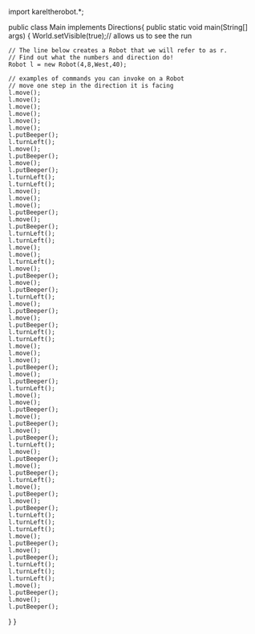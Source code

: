 import kareltherobot.*;

public class Main implements Directions{
  public static void main(String[] args) {
    World.setVisible(true);// allows us to see the run

    // The line below creates a Robot that we will refer to as r.  
    // Find out what the numbers and direction do!
    Robot l = new Robot(4,8,West,40);
		
    // examples of commands you can invoke on a Robot
    // move one step in the direction it is facing
    l.move();
    l.move();
    l.move();
    l.move();
    l.move();
    l.move();
    l.putBeeper();
    l.turnLeft();
    l.move();
    l.putBeeper();
    l.move();
    l.putBeeper();
    l.turnLeft();
    l.turnLeft();
    l.move();
    l.move();
    l.move();
    l.putBeeper();
    l.move();
    l.putBeeper();
    l.turnLeft();
    l.turnLeft();
    l.move();
    l.move();
    l.turnLeft();
    l.move();
    l.putBeeper();
    l.move();
    l.putBeeper();
    l.turnLeft();
    l.move();
    l.putBeeper();
    l.move();
    l.putBeeper();
    l.turnLeft();
    l.turnLeft();
    l.move();
    l.move();
    l.move();
    l.putBeeper();
    l.move();
    l.putBeeper();
    l.turnLeft();
    l.move();
    l.move();
    l.putBeeper();
    l.move();
    l.putBeeper();
    l.move();
    l.putBeeper();
    l.turnLeft();
    l.move();
    l.putBeeper();
    l.move();
    l.putBeeper();
    l.turnLeft();
    l.move();
    l.putBeeper();
    l.move();
    l.putBeeper();
    l.turnLeft();
    l.turnLeft();
    l.turnLeft();
    l.move();
    l.putBeeper();
    l.move();
    l.putBeeper();
    l.turnLeft();
    l.turnLeft();
    l.turnLeft();
    l.move();
    l.putBeeper();
    l.move();
    l.putBeeper();
  }
}
